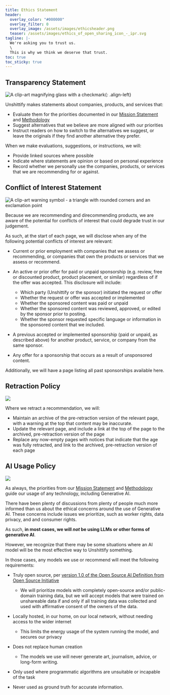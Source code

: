 ```yaml
---
title: Ethics Statement
header:
  overlay_color: "#000000"
  overlay_filter: 0
  overlay_image: /assets/images/ethicsheader.png
  teaser: /assets/images/ethics_of_open_sharing_icon_-_ipr.svg
tagline: |-
  We're asking you to trust us.
  \
  This is why we think we deserve that trust.
toc: true
toc_sticky: true
---
```

## Transparency Statement

![A clip-art magnifying glass with a checkmark](/assets/images/ethics_of_open_sharing_icon_-_transparency.svg){: .align-left}

Unshittify makes statements about companies, products, and services that:

* Evaluate them for the priorities documented in our [Mission Statement](<>) and [Methodology](<>)
* Suggest alternatives that we believe are more aligned with our priorities
* Instruct readers on how to switch to the alternatives we suggest, or leave the originals if they find another alternative they prefer.

When we make evaluations, suggestions, or instructions, we will:

* Provide linked sources where possible
* Indicate where statements are opinion or based on personal experience
* Record whether we personally use the companies, products, or services that we are recommending for or against.

## Conflict of Interest Statement

![A clip-art warning symbol - a triangle with rounded corners and an exclamation point](/assets/images/ethics_of_open_sharing_icon_-_risk.svg)

Because we are recommending and direcommending products, we are aware of the potential for conflicts of interest that could degrade trust in our judgement.

As such, at the start of each page, we will disclose when any of the following potential conflicts of interest are relevant:

* Current or prior employment with companies that we assess or recommending, or companies that own the products or services that we assess or recommend.
* An active or prior offer for paid or unpaid sponsorship (e.g. review, free or discounted product, product placement, or similar) regardless of if the offer was accepted. This disclosure will include:

  * Which party (Unshittify or the sponsor) initiated the request or offer
  * Whether the request or offer was accepted or implemented
  * Whether the sponsored content was paid or unpaid
  * Whether the sponsored content was reviewed, approved, or edited by the sponsor prior to posting.
  * Whether the sponsor requested specific language or information in the sponsored content that we included.
* A previous accepted or implemented sponsorship (paid or unpaid, as described above) for another product, service, or company from the same sponsor.
* Any offer for a sponsorship that occurs as a result of unsponsored content.

Additionally, we will have a page listing all past sponsorships available here.

## Retraction Policy

![](/assets/images/ethics_of_open_sharing_icon_-_consent.svg)

Where we retract a recommendation, we will:

* Maintain an archive of the pre-retraction version of the relevant page, with a warning at the top that content may be inaccurate.
* Update the relevant page, and include a link at the top of the page to the archived, pre-retraction version of the page
* Replace any now-empty pages with notices that indicate that the age was fully retracted, and link to the archived, pre-retraction version of each page[](<>)

## AI Usage Policy

![](/assets/images/ethics_of_open_sharing_icon_-_diversity.svg)

As always, the priorities from our [Mission Statement](<>) and [Methodology](<>) guide our usage of any technology, including Generative AI.

There have been plenty of discussions from plenty of people much more informed than us about the ethical concerns around the use of Generative AI. These concerns include issues we prioritize, such as worker rights, data privacy, and and consumer rights.

As such, **in most cases, we will *not* be using LLMs or other forms of generative AI**.

However, we recognize that there may be some situations where an AI model will be the most effective way to Unshittify something.

In those cases, any models we use or recommend will meet the following requirements:

* Truly open source, per [version 1.0 of the Open Source AI Definition from Open Source Initiative](https://opensource.org/ai/open-source-ai-definition)

  * We will prioritize models with completely open-source and/or public-domain training data, but we will accept models that were trained on unshareable data if and only if all training data was collected and used with affirmative consent of the owners of the data.
* Locally hosted, in our home, on our local network, without needing access to the wider internet

  * This limits the energy usage of the system running the model, and secures our privacy
* Does not replace human creation

  * The models we use will never generate art, journalism, advice, or long-form writing.
* Only used where programmatic algorithms are unsuitable or incapable of the task
* Never used as ground truth for accurate information.
